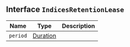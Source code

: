 ## Interface `IndicesRetentionLease`

| Name | Type | Description |
| - | - | - |
| `period` | [Duration](./Duration.md) | &nbsp; |
